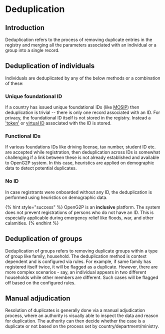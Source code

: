 # Deduplication

## Introduction

Deduplication refers to the process of removing duplicate entries in the registry and merging all the parameters associated with an individual or a group into a single record.

## Deduplication of individuals

Individuals are deduplicated by any of the below methods or a combination of these:

### Unique foundational ID

If a country has issued unique foundational IDs (like [MOSIP](https://mosip.io)) then deduplication is trivial -- there is only one record associated with an ID. For privacy, the foundational ID itself is not stored in the registry. Instead a ['token'](https://docs.mosip.io/1.2.0/id-lifecycle-management/identifiers#token-id) or [virtual ID](https://docs.mosip.io/1.2.0/id-lifecycle-management/identifiers#vid) associated with the ID is stored.

### Functional IDs

If various foundations IDs like driving license, tax number, student ID etc. are accepted while registration, then deduplication across IDs is somewhat challenging if a link between these is not already established and available to OpenG2P system. In this case, heuristics are applied on demographic data to detect potential duplicates.

### No ID

In case registrants were onboarded without any ID, the deduplication is performed using heuristics on demographic data.

{% hint style="success" %}
OpenG2P is an **inclusive** platform. The system does not prevent registrations of persons who do not have an ID. This is especially applicable during emergency relief like floods, war, and other calamities.
{% endhint %}

## Deduplication of groups

Deduplication of groups refers to removing duplicate groups within a type of group like family, household. The deduplication method is context dependent and is configured via rules. For example, if same family has registered itself twice, it will be flagged as a duplicate. However, there are more complex scenarios - say, an individual appears in two different households while other members are different. Such cases will be flagged off based on the configured rules.&#x20;

## Manual adjudication

Resolution of duplicates is generally done via a manual adjudication process, where an authority is visually able to inspect the data and reason for duplication. The authority can then decide whether the case is a duplicate or not based on the process set by country/department/ministry.
